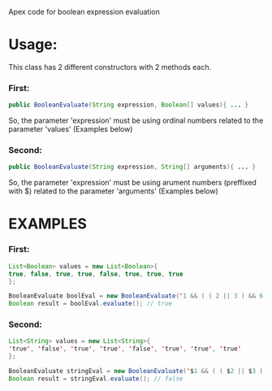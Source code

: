 Apex code for boolean expression evaluation

# Usage:
This class has 2 different constructors with 2 methods each.

### First:
```java
public BooleanEvaluate(String expression, Boolean[] values){ ... }
```
So, the parameter 'expression' must be using ordinal numbers related to the parameter 'values'  (Examples below)

### Second:
```java
public BooleanEvaluate(String expression, String[] arguments){ ... }
```
So, the parameter 'expression' must be using arument numbers (preffixed with $) related to the parameter 'arguments' (Examples below)

# EXAMPLES

### First:

```java
List<Boolean> values = new List<Boolean>{
true, false, true, true, false, true, true, true
};

BooleanEvaluate boolEval = new BooleanEvaluate('1 && ( ( 2 || 3 ) && 6 ) && ( 4 && 5 || ( 7 && 8 ) )', values);
Boolean result = boolEval.evaluate(); // true
```

### Second:

```java
List<String> values = new List<String>{
'true', 'false', 'true', 'true', 'false', 'true', 'true', 'true'
};

BooleanEvaluate stringEval = new BooleanEvaluate('$1 && ( ( $2 || $3 ) && $6 ) && ( $4 && $5 || ( $7 && $8 ) )', values);
Boolean result = stringEval.evaluate(); // false
```
